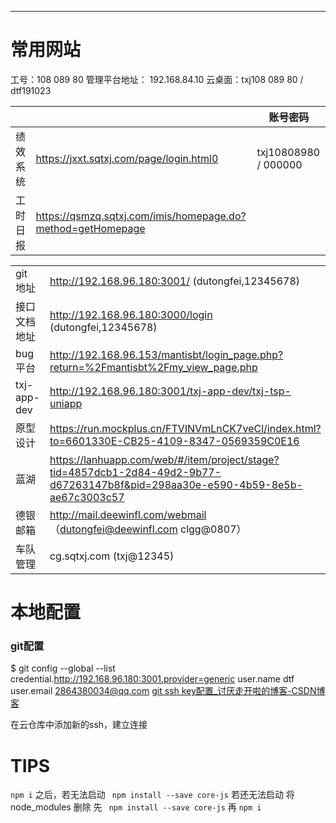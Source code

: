 ****

# 常用网站


工号：108 089 80 
管理平台地址： 192.168.84.10
云桌面：txj108 089 80 / dtf191023

|                            |              | 账号密码|
|-------------------|--------------------------------------------|---|
| 绩效系统             |https://jxxt.sqtxj.com/page/login.html0|txj10808980 / 000000|
|工时日报|https://qsmzq.sqtxj.com/imis/homepage.do?method=getHomepage  | |


|      |                   |
|----| ----------------------|
|git 地址|http://192.168.96.180:3001/  (dutongfei,12345678) |
|接口文档地址|http://192.168.96.180:3000/login (dutongfei,12345678)|
| bug平台|http://192.168.96.153/mantisbt/login_page.php?return=%2Fmantisbt%2Fmy_view_page.php |
|txj-app-dev| http://192.168.96.180:3001/txj-app-dev/txj-tsp-uniapp||
| 原型设计 | https://run.mockplus.cn/FTVINVmLnCK7veCl/index.html?to=6601330E-CB25-4109-8347-0569359C0E16||
|蓝湖| https://lanhuapp.com/web/#/item/project/stage?tid=4857dcb1-2d84-49d2-9b77-d67263147b8f&pid=298aa30e-e590-4b59-8e5b-ae67c3003c57||
|德银邮箱|http://mail.deewinfl.com/webmail （dutongfei@deewinfl.com clgg@0807）|
|车队管理|cg.sqtxj.com (txj@12345)|

# 本地配置

### git配置

$ git config --global --list
credential.http://192.168.96.180:3001.provider=generic
user.name dtf
user.email  2864380034@qq.com
[git ssh key配置_讨厌走开啦的博客-CSDN博客](https://blog.csdn.net/lqlqlq007/article/details/78983879)

在云仓库中添加新的ssh，建立连接

# TIPS 

 `npm i` 之后，若无法启动
 ` npm install --save core-js`
 若还无法启动
 将node_modules 删除 先 ` npm install --save core-js` 再 `npm i`










